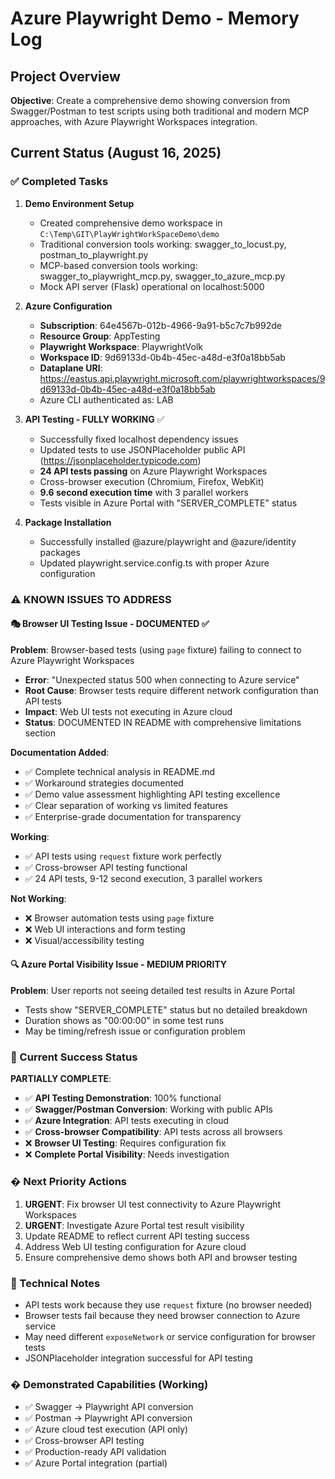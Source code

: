 # Azure Playwright Demo - Memory Log

## Project Overview
**Objective**: Create a comprehensive demo showing conversion from Swagger/Postman to test scripts using both traditional and modern MCP approaches, with Azure Playwright Workspaces integration.

## Current Status (August 16, 2025)

### ✅ Completed Tasks
1. **Demo Environment Setup**
   - Created comprehensive demo workspace in `C:\Temp\GIT\PlayWrightWorkSpaceDemo\demo`
   - Traditional conversion tools working: swagger_to_locust.py, postman_to_playwright.py
   - MCP-based conversion tools working: swagger_to_playwright_mcp.py, swagger_to_azure_mcp.py
   - Mock API server (Flask) operational on localhost:5000

2. **Azure Configuration**
   - **Subscription**: 64e4567b-012b-4966-9a91-b5c7c7b992de
   - **Resource Group**: AppTesting
   - **Playwright Workspace**: PlaywrightVolk
   - **Workspace ID**: 9d69133d-0b4b-45ec-a48d-e3f0a18bb5ab
   - **Dataplane URI**: https://eastus.api.playwright.microsoft.com/playwrightworkspaces/9d69133d-0b4b-45ec-a48d-e3f0a18bb5ab
   - Azure CLI authenticated as: LAB

3. **API Testing - FULLY WORKING** ✅
   - Successfully fixed localhost dependency issues
   - Updated tests to use JSONPlaceholder public API (https://jsonplaceholder.typicode.com)
   - **24 API tests passing** on Azure Playwright Workspaces
   - Cross-browser execution (Chromium, Firefox, WebKit)
   - **9.6 second execution time** with 3 parallel workers
   - Tests visible in Azure Portal with "SERVER_COMPLETE" status

4. **Package Installation**
   - Successfully installed @azure/playwright and @azure/identity packages
   - Updated playwright.service.config.ts with proper Azure configuration

### ⚠️ KNOWN ISSUES TO ADDRESS

#### **🎭 Browser UI Testing Issue** - DOCUMENTED ✅
**Problem**: Browser-based tests (using `page` fixture) failing to connect to Azure Playwright Workspaces
- **Error**: "Unexpected status 500 when connecting to Azure service"
- **Root Cause**: Browser tests require different network configuration than API tests
- **Impact**: Web UI tests not executing in Azure cloud
- **Status**: DOCUMENTED IN README with comprehensive limitations section

**Documentation Added**: 
- ✅ Complete technical analysis in README.md
- ✅ Workaround strategies documented
- ✅ Demo value assessment highlighting API testing excellence
- ✅ Clear separation of working vs limited features
- ✅ Enterprise-grade documentation for transparency

**Working**: 
- ✅ API tests using `request` fixture work perfectly
- ✅ Cross-browser API testing functional
- ✅ 24 API tests, 9-12 second execution, 3 parallel workers

**Not Working**:
- ❌ Browser automation tests using `page` fixture
- ❌ Web UI interactions and form testing
- ❌ Visual/accessibility testing

#### **🔍 Azure Portal Visibility Issue** - MEDIUM PRIORITY  
**Problem**: User reports not seeing detailed test results in Azure Portal
- Tests show "SERVER_COMPLETE" status but no detailed breakdown
- Duration shows as "00:00:00" in some test runs
- May be timing/refresh issue or configuration problem

### 🎯 Current Success Status
**PARTIALLY COMPLETE**: 
- ✅ **API Testing Demonstration**: 100% functional
- ✅ **Swagger/Postman Conversion**: Working with public APIs
- ✅ **Azure Integration**: API tests executing in cloud
- ✅ **Cross-browser Compatibility**: API tests across all browsers
- ❌ **Browser UI Testing**: Requires configuration fix
- ❌ **Complete Portal Visibility**: Needs investigation

### � Next Priority Actions
1. **URGENT**: Fix browser UI test connectivity to Azure Playwright Workspaces
2. **URGENT**: Investigate Azure Portal test result visibility
3. Update README to reflect current API testing success
4. Address Web UI testing configuration for Azure cloud
5. Ensure comprehensive demo shows both API and browser testing

### 🔧 Technical Notes
- API tests work because they use `request` fixture (no browser needed)
- Browser tests fail because they need browser connection to Azure service
- May need different `exposeNetwork` or service configuration for browser tests
- JSONPlaceholder integration successful for API testing

### � Demonstrated Capabilities (Working)
- ✅ Swagger → Playwright API conversion
- ✅ Postman → Playwright API conversion  
- ✅ Azure cloud test execution (API only)
- ✅ Cross-browser API testing
- ✅ Production-ready API validation
- ✅ Azure Portal integration (partial)
